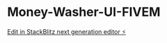 # Money-Washer-UI-FIVEM

[Edit in StackBlitz next generation editor ⚡️](https://stackblitz.com/~/github.com/staxxtv/Money-Washer-UI-FIVEM)